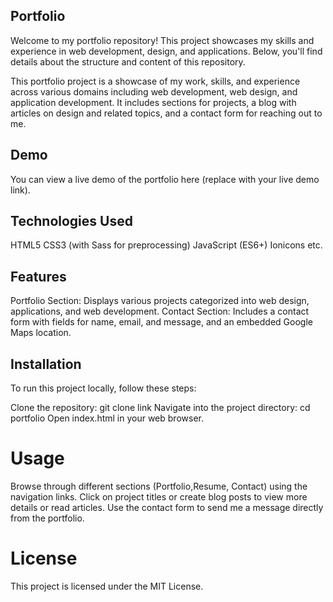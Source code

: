 ## Portfolio
Welcome to my portfolio repository! This project showcases my skills and experience in web development, design, and applications. Below, you'll find details about the structure and content of this repository.

This portfolio project is a showcase of my work, skills, and experience across various domains including web development, web design, and application development. It includes sections for projects, a blog with articles on design and related topics, and a contact form for reaching out to me.

## Demo
You can view a live demo of the portfolio here (replace with your live demo link).

## Technologies Used
HTML5
CSS3 (with Sass for preprocessing)
JavaScript (ES6+)
Ionicons
etc.
## Features
 Portfolio Section: Displays various projects categorized into web design, applications, and web development.
Contact Section: Includes a contact form with fields for name, email, and message, and an embedded Google Maps location.
## Installation
To run this project locally, follow these steps:

Clone the repository: git clone link
Navigate into the project directory: cd portfolio
Open index.html in your web browser.
# Usage
Browse through different sections (Portfolio,Resume, Contact) using the navigation links.
Click on project titles or create blog posts to view more details or read articles.
Use the contact form to send me a message directly from the portfolio.
# License
This project is licensed under the MIT License.

